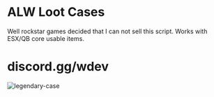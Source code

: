 # ALW Loot Cases

Well rockstar games decided that I can not sell this script.
Works with ESX/QB core usable items.

# discord.gg/wdev

![legendary-case](https://github.com/user-attachments/assets/e3cc6374-ffe8-40dc-9978-ed82d27d5e34)
